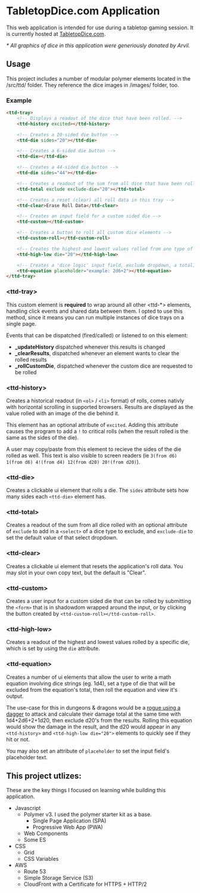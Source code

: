 # TabletopDice.com Application
This web application is intended for use during a tabletop gaming session. It is currently hosted at [TabletopDice.com](https://TabletopDice.com/).

_* All graphics of dice in this application were generiously donated by Arvil._

## Usage
This project includes a number of modular polymer elements located in the /src/ttd/ folder. They reference the dice images in /images/ folder, too.

### Example
```html
<ttd-tray>
    <!-- Displays a readout of the dice that have been rolled. -->
    <ttd-history excited></ttd-history>

    <!-- Creates a 20-sided die button -->
    <ttd-die sides="20"></ttd-die>

    <!-- Creates a 6-sided die button -->
    <ttd-die></ttd-die>

    <!-- Creates a 44-sided die button -->
    <ttd-die sides="44"></ttd-die>

    <!-- Creates a readout of the sum from all dice that have been rolled -->
    <ttd-total exclude exclude-die="20"></ttd-total>

    <!-- Creates a reset (clear) all roll data in this tray -->
    <ttd-clear>Erase Roll Data</ttd-clear>

    <!-- Creates an input field for a custom sided die -->
    <ttd-custom></ttd-custom>

    <!-- Creates a button to roll all custom dice elements -->
    <ttd-custom-roll></ttd-custom-roll>

    <!-- Creates the highest and lowest values rolled from one type of die -->
    <ttd-high-low die="20"></ttd-high-low>

    <!-- Creates a 'dice logic' input field, exclude dropdown, a total, and a submit button -->
    <ttd-equation placeholder="example: 2d6+2"></ttd-equation>
</ttd-tray>
```
### &lt;ttd-tray&gt;
This custom element is **required** to wrap around all other &lt;ttd-*&gt; elements, handling click events and shared data between them. I opted to use this method, since it means you can run multiple instances of dice trays on a single page.

Events that can be dispatched (fired/called) or listened to on this element:
* **_updateHistory** dispatched whenever this.results is changed
* **_clearResults**, dispatched whenever an element wants to clear the rolled results
* **_rollCustomDie**, dispatched whenever the custom dice are requested to be rolled


### &lt;ttd-history&gt;
Creates a historical readout (in `<ol>` / `<li>` format) of rolls, comes nativly with horizontal scrolling in supported browsers. Results are displayed as the value rolled with an image of the die behind it.

This element has an optional attribute of `excited`. Adding this attribute causes the program to add a `!` to critical rolls (when the result rolled is the same as the sides of the die).

A user may copy/paste from this element to recieve the sides of the die rolled as well. This text is also visible to screen readers (ie `3(from d6) 1(from d6) 4!(from d4) 12(from d20) 20!(from d20)`).

### &lt;ttd-die&gt;
Creates a clickable ui element that rolls a die. The `sides` attribute sets how many sides each `<ttd-die>` element has.

### &lt;ttd-total&gt;
Creates a readout of the sum from all dice rolled with an optional attribute of `exclude` to add in a `<select>` of a dice type to exclude, and `exclude-die` to set the default value of that select dropdown.

### &lt;ttd-clear&gt;
Creates a clickable ui element that resets the application's roll data. You may slot in your own copy text, but the default is "Clear".

### &lt;ttd-custom&gt;
Creates a user input for a custom sided die that can be rolled by submitting the `<form>` that is in shadowdom wrapped around the input, or by clicking the button created by `<ttd-custom-roll></ttd-custom-roll>`.

### &lt;ttd-high-low&gt;
Creates a readout of the highest and lowest values rolled by a specific die, which is set by using the `die` attribute.

### &lt;ttd-equation&gt;
Creates a number of ui elements that allow the user to write a math equation involving dice strings (eg. 1d4), set a type of die that will be excluded from the equation's total, then roll the equation and view it's output.

The use-case for this in dungeons & dragons would be a [rogue using a dagger](https://www.dndbeyond.com/equipment/dagger) to attack and calculate their damage total at the same time with 1d4+2d6+2+1d20, then exclude d20's from the results. Rolling this equation would show the damage in the result, and the d20 would appear in any `<ttd-history>` and `<ttd-high-low die="20">` elements to quickly see if they hit or not.

You may also set an attribute of `placeholder` to set the input field's placeholder text.

## This project utlizes:
These are the key things I focused on learning while building this application. 
* Javascript
	* Polymer v3. I used the polymer starter kit as a base.
      * Single Page Application (SPA)
      * Progressive Web App (PWA)
    * Web Components
	* Some ES
* CSS
	* Grid
	* CSS Variables
* AWS 
	* Route 53
  * Simple Storage Service (S3)
  * CloudFront with a Certificate for HTTPS + HTTP/2
